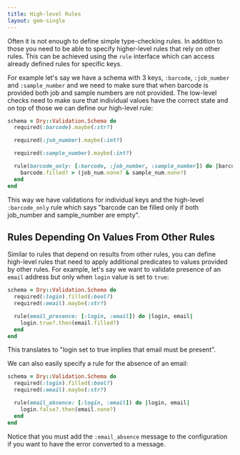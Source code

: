 ```yaml
---
title: High-level Rules
layout: gem-single
---
```


Often it is not enough to define simple type-checking rules. In addition to those you need to be able to specify higher-level rules that rely on other rules. This can be achieved using the `rule` interface which can access already defined rules for specific keys.

For example let's say we have a schema with 3 keys, `:barcode`, `:job_number` and `:sample_number` and we need to make sure that when barcode is provided both job and sample numbers are not provided. The low-level checks need to make sure that individual values have the correct state and on top of those we can define our high-level rule:

``` ruby
schema = Dry::Validation.Schema do
  required(:barcode).maybe(:str?)

  required(:job_number).maybe(:int?)

  required(:sample_number).maybe(:int?)

  rule(barcode_only: [:barcode, :job_number, :sample_number]) do |barcode, job_num, sample_num|
    barcode.filled? > (job_num.none? & sample_num.none?)
  end
end
```

This way we have validations for individual keys and the high-level `:barcode_only` rule which says "barcode can be filled only if both job_number and sample_number are empty".

## Rules Depending On Values From Other Rules

Similar to rules that depend on results from other rules, you can define high-level rules that need to apply additional predicates to values provided by other rules. For example, let's say we want to validate presence of an `email` address but only when `login` value is set to `true`:

``` ruby
schema = Dry::Validation.Schema do
  required(:login).filled(:bool?)
  required(:email).maybe(:str?)

  rule(email_presence: [:login, :email]) do |login, email|
    login.true?.then(email.filled?)
  end
end
```

This translates to "login set to true implies that email must be present".

We can also easily specify a rule for the absence of an email:

``` ruby
schema = Dry::Validation.Schema do
  required(:login).filled(:bool?)
  required(:email).maybe(:str?)

  rule(email_absence: [:login, :email]) do |login, email|
    login.false?.then(email.none?)
  end
end
```

Notice that you must add the `:email_absence` message to the configuration if you want to have the error converted to a message.
